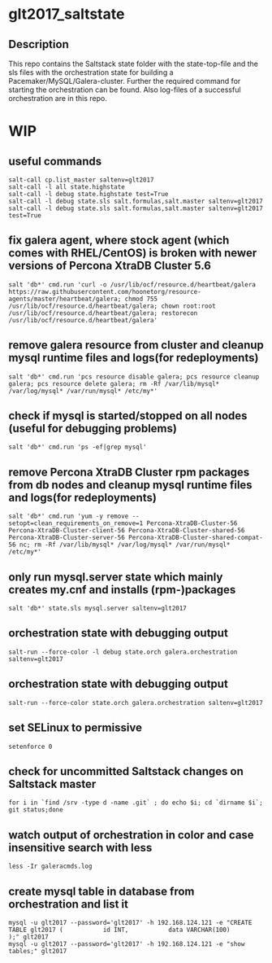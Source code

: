 # glt2017_saltstate
## Description
This repo contains the Saltstack state folder with the state-top-file and the sls files with the orchestration state for building a Pacemaker/MySQL/Galera-cluster.
Further the required command for starting the orchestration can be found.
Also log-files of a successful orchestration are in this repo.


# WIP
## useful commands
```
salt-call cp.list_master saltenv=glt2017
salt-call -l all state.highstate
salt-call -l debug state.highstate test=True
salt-call -l debug state.sls salt.formulas,salt.master saltenv=glt2017
salt-call -l debug state.sls salt.formulas,salt.master saltenv=glt2017 test=True
```

## fix galera agent, where stock agent (which comes with RHEL/CentOS) is broken with newer versions of Percona XtraDB Cluster 5.6
```
salt 'db*' cmd.run 'curl -o /usr/lib/ocf/resource.d/heartbeat/galera https://raw.githubusercontent.com/hoonetorg/resource-agents/master/heartbeat/galera; chmod 755 /usr/lib/ocf/resource.d/heartbeat/galera; chown root:root /usr/lib/ocf/resource.d/heartbeat/galera; restorecon /usr/lib/ocf/resource.d/heartbeat/galera'
```

## remove galera resource from cluster and cleanup mysql runtime files and logs(for redeployments)
```
salt 'db*' cmd.run 'pcs resource disable galera; pcs resource cleanup galera; pcs resource delete galera; rm -Rf /var/lib/mysql* /var/log/mysql* /var/run/mysql* /etc/my*'
```

## check if mysql is started/stopped on all nodes (useful for debugging problems)
```
salt 'db*' cmd.run 'ps -ef|grep mysql'
```

## remove Percona XtraDB Cluster rpm packages from db nodes and cleanup mysql runtime files and logs(for redeployments)
```
salt 'db*' cmd.run 'yum -y remove --setopt=clean_requirements_on_remove=1 Percona-XtraDB-Cluster-56 Percona-XtraDB-Cluster-client-56 Percona-XtraDB-Cluster-shared-56 Percona-XtraDB-Cluster-server-56 Percona-XtraDB-Cluster-shared-compat-56 nc; rm -Rf /var/lib/mysql* /var/log/mysql* /var/run/mysql* /etc/my*'
```

## only run mysql.server state which mainly creates my.cnf and installs (rpm-)packages
```
salt 'db*' state.sls mysql.server saltenv=glt2017
```

## orchestration state with debugging output
```
salt-run --force-color -l debug state.orch galera.orchestration saltenv=glt2017
```

## orchestration state with debugging output
```
salt-run --force-color state.orch galera.orchestration saltenv=glt2017
```


## set SELinux to permissive
```
setenforce 0
```

## check for uncommitted Saltstack changes on Saltstack master
```
for i in `find /srv -type d -name .git` ; do echo $i; cd `dirname $i`; git status;done
```

## watch output of orchestration in color and case insensitive search with less 
```
less -Ir galeracmds.log
```

## create mysql table in database from orchestration and list it
```
mysql -u glt2017 --password='glt2017' -h 192.168.124.121 -e "CREATE TABLE glt2017 (           id INT,           data VARCHAR(100)         );" glt2017
mysql -u glt2017 --password='glt2017' -h 192.168.124.121 -e "show tables;" glt2017
```
